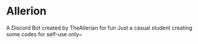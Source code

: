 # Allerion
A Discord Bot created by TheAllerian for fun
Just a casual student creating some codes for self-use only~
